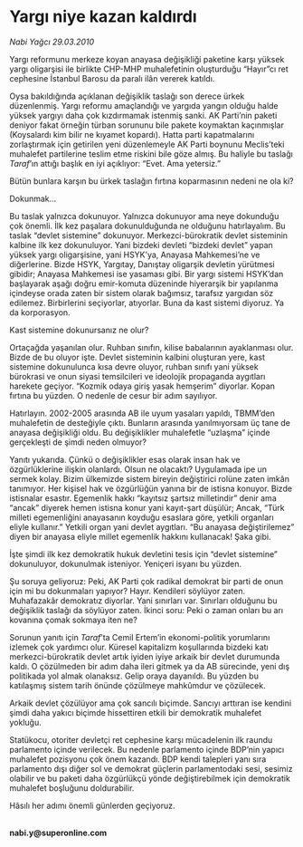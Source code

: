 # Yargı niye kazan kaldırdı

*Nabi Yağcı 29.03.2010*

<div class="yazi"><p>Yargı reformunu merkeze koyan anayasa değişikliği paketine karşı yüksek yargı oligarşisi ile birlikte CHP-MHP muhalefetinin oluşturduğu “Hayır”cı ret cephesine İstanbul Barosu da paralı ilân vererek katıldı.</p>
<p>Oysa bakıldığında açıklanan değişiklik taslağı son derece ürkek düzenlenmiş. Yargı reformu amaçlandığı ve yargıda yangın olduğu halde yüksek yargıyı daha çok kızdırmamak istenmiş sanki. AK Parti’nin paketi deniyor fakat örneğin türban sorununu bile pakete koymaktan kaçınmışlar (Koysalardı kim bilir ne kıyamet kopardı). Hatta parti kapatmalarını zorlaştırmak için getirilen yeni düzenlemeyle AK Parti boynunu Meclis’teki muhalefet partilerine teslim etme riskini bile göze almış. Bu haliyle bu taslağı <i>Taraf</i>’ın attığı başlık en iyi açıklıyor: “Evet. Ama yetersiz.” </p>
<p>Bütün bunlara karşın bu ürkek taslağın fırtına koparmasının nedeni ne ola ki? </p>
<p>Dokunmak... </p>
<p>Bu taslak yalnızca dokunuyor. Yalnızca dokunuyor ama neye dokunduğu çok önemli. İlk kez paşalara dokunulduğunda ne olduğunu hatırlayalım. Bu taslak “devlet sistemine” dokunuyor. Merkezci-bürokratik devlet sisteminin kalbine ilk kez dokunuluyor. Yani bizdeki devleti “bizdeki devlet” yapan yüksek yargı oligarşisine, yani HSYK’ya, Anayasa Mahkemesi’ne ve diğerlerine. Bizde HSYK, Yargıtay, Danıştay oligarşik devletin yürütmesi gibidir; Anayasa Mahkemesi ise yasaması gibi. Bir yargı sistemi HSYK’dan başlayarak aşağı doğru emir-komuta düzeninde hiyerarşik bir yapılanma içindeyse orada zaten bir sistem olarak bağımsız, tarafsız yargıdan söz edilemez. Birbirlerini seçiyorlar, atıyorlar. Buna da kast sistemi diyoruz. Ya da korporasyon. </p>
<p>Kast sistemine dokunursanız ne olur? </p>
<p>Ortaçağda yaşanılan olur. Ruhban sınıfın, kilise babalarının ayaklanması olur. Bizde de bu oluyor işte. Devlet sisteminin kalbini oluşturan yere, kast sistemine dokunulunca kısa devre oluyor, ruhban sınıfı yani yüksek bürokrasi ve onun siyasi temsilcileri ve ideolojik propaganda aygıtları harekete geçiyor. “Kozmik odaya giriş yasak hemşerim” diyorlar. Kopan fırtına bu yüzden. O nedenle de cesur bir adım sayılıyor. </p>
<p>Hatırlayın. 2002-2005 arasında AB ile uyum yasaları yapıldı, TBMM’den muhalefetin de desteğiyle çıktı. Bunların arasında yanılmıyorsam üç tane de anayasa değişikliği oldu. Bu değişiklikler muhalefetle “uzlaşma” içinde gerçekleşti de şimdi neden olmuyor? </p>
<p>Yanıtı yukarıda. Çünkü o değişiklikler esas olarak insan hak ve özgürlüklerine ilişkin olanlardı. Olsun ne olacaktı? Uygulamada ipe un sermek kolay. Bizim ülkemizde sistem bireyin değiştirici rolüne zaten imkân tanımıyor. Her kişisel hak ve özgürlüğün yanına bir de istisna konuyor. Bizde istisnalar esastır. Egemenlik hakkı “kayıtsız şartsız milletindir” denir ama “ancak” diyerek hemen istisna konur yani kayıt-şart düşülür; Ancak, “Türk milleti egemenliğini anayasanın koyduğu esaslara göre, yetkili organları eliyle kullanır.” Yetkili organ yani devlet aygıtları. “Bu anayasa değiştirilemez” diyen bir anayasa eliyle millet egemenlik hakkını kullanacak! Şaka gibi. </p>
<p>İşte şimdi ilk kez demokratik hukuk devletini tesis için “devlet sistemine” dokunuluyor, dokunulmak isteniyor. Yeniçeri isyanı bu yüzden. </p>
<p>Şu soruya geliyoruz: Peki, AK Parti çok radikal demokrat bir parti de onun için mi bu dokunmaları yapıyor? Hayır. Kendileri söylüyor zaten. Muhafazakâr demokratız diyorlar. Yani sınırları var. Sınırları olduğunu bu değişiklik taslağı da söylüyor zaten. İkinci soru: Peki o zaman onları bu arı kovanına çomak sokmaya iten ne? </p>
<p>Sorunun yanıtı için <i>Taraf</i>’ta Cemil Ertem’in ekonomi-politik yorumlarını izlemek çok yardımcı olur. Küresel kapitalizm koşullarında bizdeki katı merkezci-bürokratik devlet artık iyiden iyiye arkaik bir devlet durumunda kaldı. O çözülmeden bir adım daha ileri gitmek ya da AB sürecinde, yeni dış politikada yol almak olanaksız. Gelip oraya dayanıldı. Bu yüzden bu katılaşmış sistem tarih önünde çözülmeye mahkûmdur ve çözülecek.</p>
<p>Arkaik devlet çözülüyor ama çok sancılı biçimde. Sancıyı arttıran ise kendini şimdi daha yakıcı biçimde hissettiren etkili bir demokratik muhalefet yokluğu. </p>
<p>Statükocu, otoriter devletçi ret cephesine karşı mücadelenin ilk raundu parlamento içinde verilecek. Bu nedenle parlamento içinde BDP’nin yapıcı muhalefet pozisyonu çok önem kazandı. BDP kendi talepleri yanı sıra parlamento dışı diğer sol ve demokrat güçlerin parlamentodaki sesi, sesimiz olabilir ve bu paketi daha özgürlükçü yönde değiştirebilmek için demokratik muhalefet boşluğunu doldurabilir. </p>
<p>Hâsılı her adımı önemli günlerden geçiyoruz.</p>
<p><b><br/>nabi.y@superonline.com</b></p></div>
